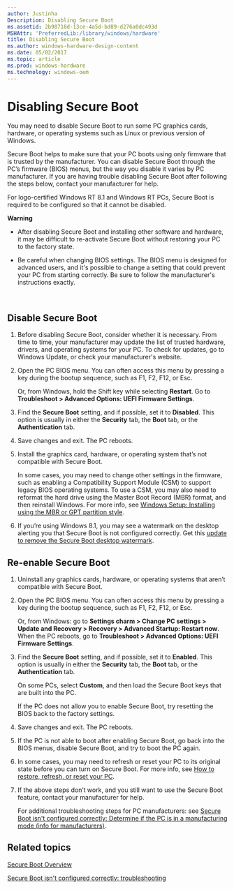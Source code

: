 ```yaml
---
author: Justinha
Description: Disabling Secure Boot
ms.assetid: 2b98718d-13ce-4a5d-bd89-d276a0dc493d
MSHAttr: 'PreferredLib:/library/windows/hardware'
title: Disabling Secure Boot
ms.author: windows-hardware-design-content
ms.date: 05/02/2017
ms.topic: article
ms.prod: windows-hardware
ms.technology: windows-oem
---
```


# Disabling Secure Boot


You may need to disable Secure Boot to run some PC graphics cards, hardware, or operating systems such as Linux or previous version of Windows.

Secure Boot helps to make sure that your PC boots using only firmware that is trusted by the manufacturer. You can disable Secure Boot through the PC’s firmware (BIOS) menus, but the way you disable it varies by PC manufacturer. If you are having trouble disabling Secure Boot after following the steps below, contact your manufacturer for help.

For logo-certified Windows RT 8.1 and Windows RT PCs, Secure Boot is required to be configured so that it cannot be disabled.

**Warning**  
-   After disabling Secure Boot and installing other software and hardware, it may be difficult to re-activate Secure Boot without restoring your PC to the factory state.

-   Be careful when changing BIOS settings. The BIOS menu is designed for advanced users, and it's possible to change a setting that could prevent your PC from starting correctly. Be sure to follow the manufacturer's instructions exactly.

 

## <span id="disable_secure_boot"></span>Disable Secure Boot

1.  Before disabling Secure Boot, consider whether it is necessary. From time to time, your manufacturer may update the list of trusted hardware, drivers, and operating systems for your PC. To check for updates, go to Windows Update, or check your manufacturer's website.

2.  Open the PC BIOS menu. You can often access this menu by pressing a key during the bootup sequence, such as F1, F2, F12, or Esc.

    Or, from Windows, hold the Shift key while selecting **Restart**. Go to **Troubleshoot &gt; Advanced Options: UEFI Firmware Settings**.

3.  Find the **Secure Boot** setting, and if possible, set it to **Disabled**. This option is usually in either the **Security** tab, the **Boot** tab, or the **Authentication** tab.

4.  Save changes and exit. The PC reboots.

5.  Install the graphics card, hardware, or operating system that’s not compatible with Secure Boot.

    In some cases, you may need to change other settings in the firmware, such as enabling a Compatibility Support Module (CSM) to support legacy BIOS operating systems. To use a CSM, you may also need to reformat the hard drive using the Master Boot Record (MBR) format, and then reinstall Windows. For more info, see [Windows Setup: Installing using the MBR or GPT partition style](windows-setup-installing-using-the-mbr-or-gpt-partition-style.md).

6.  If you’re using Windows 8.1, you may see a watermark on the desktop alerting you that Secure Boot is not configured correctly. Get this [update to remove the Secure Boot desktop watermark](http://go.microsoft.com/fwlink/p/?linkid=329932).

## <span id="enable_secure_boot"></span>Re-enable Secure Boot

1.  Uninstall any graphics cards, hardware, or operating systems that aren’t compatible with Secure Boot.

2.  Open the PC BIOS menu. You can often access this menu by pressing a key during the bootup sequence, such as F1, F2, F12, or Esc.

    Or, from Windows: go to **Settings charm &gt; Change PC settings &gt; Update and Recovery &gt; Recovery &gt; Advanced Startup: Restart now**. When the PC reboots, go to **Troubleshoot &gt; Advanced Options: UEFI Firmware Settings**.

3.  Find the **Secure Boot** setting, and if possible, set it to **Enabled**. This option is usually in either the **Security** tab, the **Boot** tab, or the **Authentication** tab.

    On some PCs, select **Custom**, and then load the Secure Boot keys that are built into the PC.

    If the PC does not allow you to enable Secure Boot, try resetting the BIOS back to the factory settings.

4.  Save changes and exit. The PC reboots.

5.  If the PC is not able to boot after enabling Secure Boot, go back into the BIOS menus, disable Secure Boot, and try to boot the PC again.

6.  In some cases, you may need to refresh or reset your PC to its original state before you can turn on Secure Boot. For more info, see [How to restore, refresh, or reset your PC](http://go.microsoft.com/fwlink/p/?linkid=279534).

7.  If the above steps don’t work, and you still want to use the Secure Boot feature, contact your manufacturer for help.

    For additional troubleshooting steps for PC manufacturers: see [Secure Boot isn't configured correctly: Determine if the PC is in a manufacturing mode (info for manufacturers)](secure-boot-isnt-configured-correctly-determine-if-the-pc-is-in-a-manufacturing-mode--info-for-manufacturers.md).

## <span id="related_topics"></span>Related topics


[Secure Boot Overview](secure-boot-overview.md)

[Secure Boot isn't configured correctly: troubleshooting](secure-boot-isnt-configured-correctly-troubleshooting.md)

 

 






